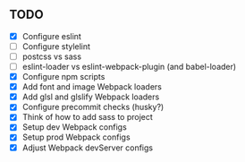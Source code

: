 ## TODO

- [x] Configure eslint
- [ ] Configure stylelint
- [ ] postcss vs sass
- [ ] eslint-loader vs eslint-webpack-plugin (and babel-loader)
- [x] Configure npm scripts
- [x] Add font and image Webpack loaders
- [x] Add glsl and glslify Webpack loaders
- [x] Configure precommit checks (husky?)
- [x] Think of how to add sass to project
- [x] Setup dev Webpack configs
- [x] Setup prod Webpack configs
- [x] Adjust Webpack devServer configs
